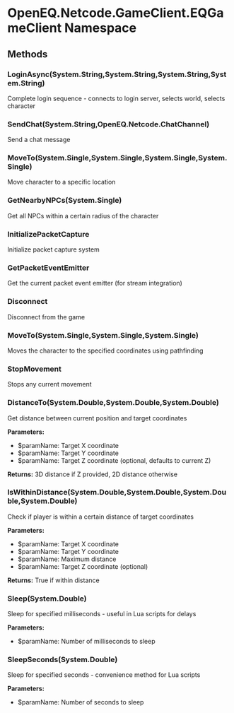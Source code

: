 ﻿# OpenEQ.Netcode.GameClient.EQGameClient Namespace

## Methods

### LoginAsync(System.String,System.String,System.String,System.String)

Complete login sequence - connects to login server, selects world, selects character

### SendChat(System.String,OpenEQ.Netcode.ChatChannel)

Send a chat message

### MoveTo(System.Single,System.Single,System.Single,System.Single)

Move character to a specific location

### GetNearbyNPCs(System.Single)

Get all NPCs within a certain radius of the character

### InitializePacketCapture

Initialize packet capture system

### GetPacketEventEmitter

Get the current packet event emitter (for stream integration)

### Disconnect

Disconnect from the game

### MoveTo(System.Single,System.Single,System.Single)

Moves the character to the specified coordinates using pathfinding

### StopMovement

Stops any current movement

### DistanceTo(System.Double,System.Double,System.Double)

Get distance between current position and target coordinates

**Parameters:**

- $paramName: Target X coordinate
- $paramName: Target Y coordinate
- $paramName: Target Z coordinate (optional, defaults to current Z)

**Returns:** 3D distance if Z provided, 2D distance otherwise

### IsWithinDistance(System.Double,System.Double,System.Double,System.Double)

Check if player is within a certain distance of target coordinates

**Parameters:**

- $paramName: Target X coordinate
- $paramName: Target Y coordinate
- $paramName: Maximum distance
- $paramName: Target Z coordinate (optional)

**Returns:** True if within distance

### Sleep(System.Double)

Sleep for specified milliseconds - useful in Lua scripts for delays

**Parameters:**

- $paramName: Number of milliseconds to sleep

### SleepSeconds(System.Double)

Sleep for specified seconds - convenience method for Lua scripts

**Parameters:**

- $paramName: Number of seconds to sleep


